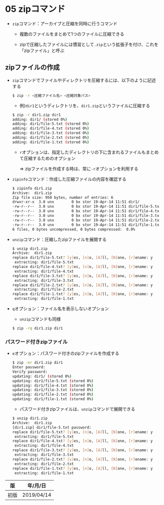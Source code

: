 05 zipコマンド
============

* `zip`コマンド：アーカイブと圧縮を同時に行うコマンド

  * 複数のファイルをまとめて1つのファイルに圧縮できる

  * zipで圧縮したファイルには慣習として`.zip`という拡張子を付け、これを「zipファイル」と呼ぶ



## zipファイルの作成

* `zip`コマンドでファイルやディレクトリを圧縮するには、以下のように記述する

  ```bash
  $ zip -r <圧縮ファイル名> <圧縮対象パス>
  ```

  * 例)`dir1`というディレクトリを、`dir1.zip`というファイルに圧縮する

  ```bash
  $ zip -r dir1.zip dir1
  adding: dir1/ (stored 0%)
  adding: dir1/file-5.txt (stored 0%)
  adding: dir1/file-4.txt (stored 0%)
  adding: dir1/file-3.txt (stored 0%)
  adding: dir1/file-2.txt (stored 0%)
  adding: dir1/file-1.txt (stored 0%)
  ```

  * `r`オプションは、指定したディレクトリの下に含まれるファイルもまとめて圧縮するためのオプション

    => zipファイルを作成する時は、常に`-r`オプションを利用する

* `zipinfo`コマンド：作成した圧縮ファイルの内容を確認する

  ```bash
  $ zipinfo dir1.zip
  Archive:  dir1.zip
  Zip file size: 950 bytes, number of entries: 6
  drwxr-xr-x  3.0 unx        0 bx stor 19-Apr-14 11:51 dir1/
  -rw-r--r--  3.0 unx        0 bx stor 19-Apr-14 11:51 dir1/file-5.txt
  -rw-r--r--  3.0 unx        0 bx stor 19-Apr-14 11:51 dir1/file-4.txt
  -rw-r--r--  3.0 unx        0 bx stor 19-Apr-14 11:51 dir1/file-3.txt
  -rw-r--r--  3.0 unx        0 bx stor 19-Apr-14 11:51 dir1/file-2.txt
  -rw-r--r--  3.0 unx        0 bx stor 19-Apr-14 11:51 dir1/file-1.txt
  6 files, 0 bytes uncompressed, 0 bytes compressed:  0.0%
  ```

* `unzip`コマンド：圧縮したzipファイルを展開する

  ```bash
  $ unzip dir1.zip
  Archive:  dir1.zip
  replace dir1/file-5.txt? [y]es, [n]o, [A]ll, [N]one, [r]ename: y
   extracting: dir1/file-5.txt         
  replace dir1/file-4.txt? [y]es, [n]o, [A]ll, [N]one, [r]ename: y
   extracting: dir1/file-4.txt         
  replace dir1/file-3.txt? [y]es, [n]o, [A]ll, [N]one, [r]ename: y
   extracting: dir1/file-3.txt         
  replace dir1/file-2.txt? [y]es, [n]o, [A]ll, [N]one, [r]ename: y
   extracting: dir1/file-2.txt         
  replace dir1/file-1.txt? [y]es, [n]o, [A]ll, [N]one, [r]ename: y
   extracting: dir1/file-1.txt
  ```

* `q`オプション：ファイル名を表示しないオプション

  * `unzip`コマンドも同様

  ```bash
  $ zip -rq dir1.zip dir1
  ```



### パスワード付きzipファイル

* `e`オプション：パスワード付きのzipファイルを作成する

  ```bash
  $ zip -er dir1.zip dir1
  Enter password:
  Verify password:
  updating: dir1/ (stored 0%)
  updating: dir1/file-5.txt (stored 0%)
  updating: dir1/file-4.txt (stored 0%)
  updating: dir1/file-3.txt (stored 0%)
  updating: dir1/file-2.txt (stored 0%)
  updating: dir1/file-1.txt (stored 0%)
  ```

  * パスワード付きzipファイルは、`unzip`コマンドで展開できる

  ```bash
  $ unzip dir1.zip
  Archive:  dir1.zip
  [dir1.zip] dir1/file-5.txt password:
  replace dir1/file-5.txt? [y]es, [n]o, [A]ll, [N]one, [r]ename: y
   extracting: dir1/file-5.txt         
  replace dir1/file-4.txt? [y]es, [n]o, [A]ll, [N]one, [r]ename: y      
   extracting: dir1/file-4.txt         
  replace dir1/file-3.txt? [y]es, [n]o, [A]ll, [N]one, [r]ename: y
   extracting: dir1/file-3.txt         
  replace dir1/file-2.txt? [y]es, [n]o, [A]ll, [N]one, [r]ename: y
   extracting: dir1/file-2.txt         
  replace dir1/file-1.txt? [y]es, [n]o, [A]ll, [N]one, [r]ename: y
   extracting: dir1/file-1.txt  
  ```



| 版 |  年/月/日 |
|----|----------|
|初版|2019/04/14|
